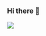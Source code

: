 ### Hi there 👋

<!--
**iagoroque/iagoroque** is a ✨ _special_ ✨ repository because its `README.md` (this file) appears on your GitHub profile.

Here are some ideas to get you started:

- 🔭 I’m currently working on ...
- 🌱 I’m currently learning ...
- 👯 I’m looking to collaborate on ...
- 🤔 I’m looking for help with ...
- 💬 Ask me about ...
- 📫 How to reach me: ...
- 😄 Pronouns: ...
- ⚡ Fun fact: ...
-->

<a href="https://github.com/iagoroque/github-readme-stats"><img align="center" src="https://github-readme-stats.vercel.app/api/top-langs/?username=iagoroque&layout=compact&theme=github_dark&hide_border=true"/></a>
